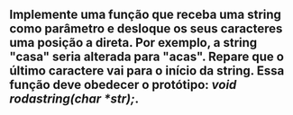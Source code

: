 ## Implemente uma função que receba uma string como parâmetro e desloque os seus caracteres uma posição a direta. Por exemplo, a string "casa" seria alterada para "acas". Repare que o último caractere vai para o início da string. Essa função deve obedecer o protótipo: _void rodastring(char *str);_.
